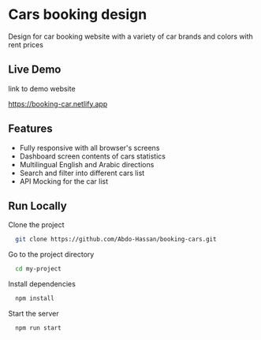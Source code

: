 
# Cars booking design

Design for car booking website with a variety of car brands and colors with rent prices


## Live Demo

link to demo website

https://booking-car.netlify.app
## Features

- Fully responsive with all browser's screens
- Dashboard screen contents of cars statistics
- Multilingual English and Arabic directions
- Search and filter into different cars list
- API Mocking for the car list

## Run Locally

Clone the project

```bash
  git clone https://github.com/Abdo-Hassan/booking-cars.git
```

Go to the project directory

```bash
  cd my-project
```

Install dependencies

```bash
  npm install
```

Start the server

```bash
  npm run start
```

